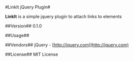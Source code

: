 #LinkIt jQuery Plugin#

**LinkIt** is a simple jquery plugin to attach links to elements

##Version##
0.1.0

##Usage##



##Vendors##
jQuery - [http://jquery.com](http://jquery.com)

##License##
MIT License